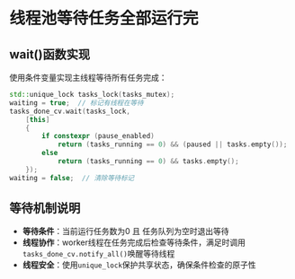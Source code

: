 # 线程池等待任务全部运行完

## wait()函数实现
使用条件变量实现主线程等待所有任务完成：

```cpp
std::unique_lock tasks_lock(tasks_mutex);
waiting = true;  // 标记有线程在等待
tasks_done_cv.wait(tasks_lock,
    [this]
    {
        if constexpr (pause_enabled)
            return (tasks_running == 0) && (paused || tasks.empty());
        else
            return (tasks_running == 0) && tasks.empty();
    });
waiting = false;  // 清除等待标记
```

## 等待机制说明
- **等待条件**：当前运行任务数为0 且 任务队列为空时退出等待
- **线程协作**：worker线程在任务完成后检查等待条件，满足时调用`tasks_done_cv.notify_all()`唤醒等待线程
- **线程安全**：使用`unique_lock`保护共享状态，确保条件检查的原子性